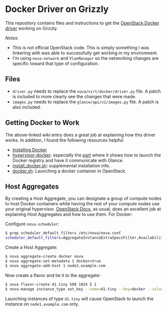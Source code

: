 Docker Driver on Grizzly
========================

This repository contains files and instructions to get the [OpenStack Docker driver](https://wiki.openstack.org/wiki/Docker) working on Grizzly.

*Notes*:

 * This is not official OpenStack code. This is simply something I was tinkering with was able to successfully get working in my environment.
 * I'm using `nova-network` and `VlanManager` so the networking changes are specific toward that type of configuration.

Files
-----

* `driver.py` needs to replace the `nova/virt/docker/driver.py` file. A patch is included to more clearly see the changes that were made.
* `images.py` needs to replace the `glance/api/v1/images.py` file. A patch is also included.

Getting Docker to Work
----------------------

The above-linked wiki entry does a great job at explaining how this driver works. In addition, I found the following resources helpful:

* [Installing Docker](http://docs.docker.io/en/latest/installation/ubuntulinux/)
* [hypervisor-docker](https://github.com/openstack-dev/devstack/blob/master/lib/nova_plugins/hypervisor-docker): especially the [part](https://github.com/openstack-dev/devstack/blob/master/lib/nova_plugins/hypervisor-docker#L95-L100) where it shows how to launch the Docker registry and have it communicate with Glance.
* [install_docker.sh](https://github.com/openstack-dev/devstack/blob/master/tools/docker/install_docker.sh): supplemental installation info.
* [docker.sh](https://github.com/openstack-dev/devstack/blob/master/exercises/docker.sh): Launching a docker container in OpenStack.

Host Aggregates
---------------

By creating a Host Aggregate, you can designate a group of compute nodes to host Docker containers while having the rest of your compute nodes use your original hypervisor. [OpenStack Docs](http://docs.openstack.org/grizzly/openstack-compute/admin/content/host-aggregates.html), as usual, does an excellent job at explaining Host Aggregates and how to use them. For Docker:

Configure `nova-scheduler`:

```bash
$ grep scheduler_default_filters /etc/nova/nova.conf
scheduler_default_filters=AggregateInstanceExtraSpecsFilter,AvailabilityZoneFilter,RamFilter,ComputeFilter
```

Create a Host Aggregate:

```bash
$ nova aggregate-create docker nova
$ nova aggregate-set-metadata 1 docker=true
$ nova aggregate-add-host 1 node1.example.com
```

Now create a flavor and tie it to the aggregate:

```bash
$ nova flavor-create d1.tiny 500 1024 5 1
$ nova-manage instance_type set_key --name=d1.tiny --key=docker --value=true
```

Launching instances of type `d1.tiny` will cause OpenStack to launch the instance on `node1.example.com` only.
